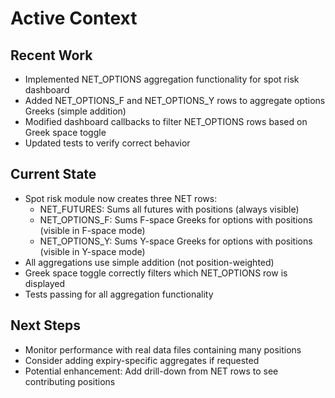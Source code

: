 # Active Context

## Recent Work
- Implemented NET_OPTIONS aggregation functionality for spot risk dashboard
- Added NET_OPTIONS_F and NET_OPTIONS_Y rows to aggregate options Greeks (simple addition)
- Modified dashboard callbacks to filter NET_OPTIONS rows based on Greek space toggle
- Updated tests to verify correct behavior

## Current State
- Spot risk module now creates three NET rows:
  - NET_FUTURES: Sums all futures with positions (always visible)
  - NET_OPTIONS_F: Sums F-space Greeks for options with positions (visible in F-space mode)
  - NET_OPTIONS_Y: Sums Y-space Greeks for options with positions (visible in Y-space mode)
- All aggregations use simple addition (not position-weighted)
- Greek space toggle correctly filters which NET_OPTIONS row is displayed
- Tests passing for all aggregation functionality

## Next Steps
- Monitor performance with real data files containing many positions
- Consider adding expiry-specific aggregates if requested
- Potential enhancement: Add drill-down from NET rows to see contributing positions